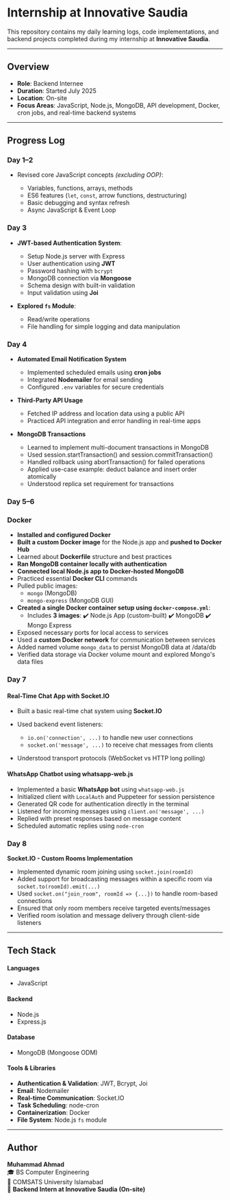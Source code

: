 # Internship at Innovative Saudia

This repository contains my daily learning logs, code implementations, and backend projects completed during my internship at **Innovative Saudia**.

---

## Overview

* **Role**: Backend Internee
* **Duration**: Started July 2025
* **Location**: On-site
* **Focus Areas**: JavaScript, Node.js, MongoDB, API development, Docker, cron jobs, and real-time backend systems

---

## Progress Log

### **Day 1–2**

* Revised core JavaScript concepts *(excluding OOP)*:

  * Variables, functions, arrays, methods
  * ES6 features (`let`, `const`, arrow functions, destructuring)
  * Basic debugging and syntax refresh
  * Async JavaScript & Event Loop 

### **Day 3**

* **JWT-based Authentication System**:

  * Setup Node.js server with Express
  * User authentication using **JWT**
  * Password hashing with `bcrypt`
  * MongoDB connection via **Mongoose**
  * Schema design with built-in validation
  * Input validation using **Joi**
* **Explored `fs` Module**:

  * Read/write operations
  * File handling for simple logging and data manipulation

### **Day 4**

* **Automated Email Notification System**

  * Implemented scheduled emails using **cron jobs**
  * Integrated **Nodemailer** for email sending
  * Configured `.env` variables for secure credentials

* **Third-Party API Usage**
  * Fetched IP address and location data using a public API
  * Practiced API integration and error handling in real-time apps

* **MongoDB Transactions**
  * Learned to implement multi-document transactions in MongoDB
  * Used session.startTransaction() and session.commitTransaction()
  * Handled rollback using abortTransaction() for failed operations
  * Applied use-case example: deduct balance and insert order atomically
  * Understood replica set requirement for transactions

### **Day 5–6**
  ### Docker


* **Installed and configured Docker**
* **Built a custom Docker image** for the Node.js app and **pushed to Docker Hub**
* Learned about **Dockerfile** structure and best practices
* **Ran MongoDB container locally with authentication**
* **Connected local Node.js app to Docker-hosted MongoDB**
* Practiced essential **Docker CLI** commands
* Pulled public images:
  * `mongo` (MongoDB)
  * `mongo-express` (MongoDB GUI)
* **Created a single Docker container setup using `docker-compose.yml`**:
  * Includes **3 images**:
    ✔️ Node.js App (custom-built)
    ✔️ MongoDB
    ✔️ Mongo Express
* Exposed necessary ports for local access to services
* Used a **custom Docker network** for communication between services
* Added named volume `mongo_data` to persist MongoDB data at /data/db
* Verified data storage via Docker volume mount and explored Mongo's data files


### **Day 7**

#### **Real-Time Chat App with Socket.IO**

* Built a basic real-time chat system using **Socket.IO**
* Used backend event listeners:

  * `io.on('connection', ...)` to handle new user connections
  * `socket.on('message', ...)` to receive chat messages from clients
* Understood transport protocols (WebSocket vs HTTP long polling)

#### **WhatsApp Chatbot using whatsapp-web.js**

* Implemented a basic **WhatsApp bot** using `whatsapp-web.js`
* Initialized client with `LocalAuth` and Puppeteer for session persistence
* Generated QR code for authentication directly in the terminal
* Listened for incoming messages using `client.on('message', ...)`
* Replied with preset responses based on message content
* Scheduled automatic replies using `node-cron`


### **Day 8**

 **Socket.IO - Custom Rooms Implementation**

  * Implemented dynamic room joining using `socket.join(roomId)`
  * Added support for broadcasting messages within a specific room via `socket.to(roomId).emit(...)`
  * Used `socket.on("join_room", roomId => {...})` to handle room-based connections
  * Ensured that only room members receive targeted events/messages
  * Verified room isolation and message delivery through client-side listeners

---
##  Tech Stack

####  Languages
- JavaScript

####  Backend
- Node.js
- Express.js

####  Database
- MongoDB (Mongoose ODM)

####  Tools & Libraries
- **Authentication & Validation**: JWT, Bcrypt, Joi  
- **Email**: Nodemailer  
- **Real-time Communication**: Socket.IO  
- **Task Scheduling**: node-cron
- **Containerization**: Docker  
- **File System**: Node.js `fs` module


---

## Author
**Muhammad Ahmad**  
🎓 BS Computer Engineering  
📍 COMSATS University Islamabad  
💼 **Backend Intern at Innovative Saudia (On-site)**

